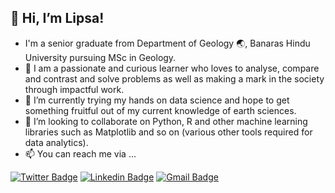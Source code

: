 ## 👋 Hi, I’m Lipsa!

- I'm a senior graduate from Department of Geology 🌏, Banaras Hindu University pursuing MSc in Geology. 
- 👀 I am a passionate and curious learner who loves to analyse, compare and contrast and solve problems as well as making a mark in the society through impactful work.
- 🌱 I’m currently trying my hands on data science and hope to get something fruitful out of my current knowledge of earth sciences.
- 💞️ I’m looking to collaborate on Python, R and other machine learning libraries such as Matplotlib and so on (various  other tools required for data analytics).
- 📫 You can reach me via  ...


[![Twitter Badge](https://img.shields.io/badge/-@Lipsa98-1ca0f1?style=flat-square&labelColor=1ca0f1&logo=twitter&logoColor=white&link=https://twitter.com/Lipsa98)](https://twitter.com/Lipsa98) 
[![Linkedin Badge](https://img.shields.io/badge/-lipsasahoo966-blue?style=flat-square&logo=Linkedin&logoColor=white&link=https://www.linkedin.com/in/nerdynikhil/)](https://www.linkedin.com/in/nerdynikhil/)
[![Gmail Badge](https://img.shields.io/badge/-lipsa.sahoo.bhu@gmail.com-c14438?style=flat-square&logo=Gmail&logoColor=white&link=mailto:lipsa.sahoo.bhu@gmail.com)](mailto:lipsa.sahoo.bhu@gmail.com)

<!---
lipsasahoo966/lipsasahoo966 is a ✨ special ✨ repository because its `README.md` (this file) appears on your GitHub profile.
You can click the Preview link to take a look at your changes.
--->
